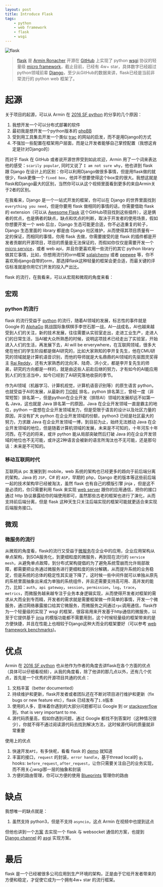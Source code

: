 ```yaml
---
layout: post
title: Introduce Flask
tags: 
    - python
    - web framework
    - flask
    - wsgi
---
```

![flask](http://flask.palletsprojects.com/en/1.1.x/_images/flask-logo.png)

> [flask](http://flask.palletsprojects.com/en/1.1.x/) 是 [Armin Ronacher](https://github.com/mitsuhiko) 开源在 [GitHub](https://github.com/pallets/flask) 上实现了 python [wsgi](https://wsgi.readthedocs.io/en/latest/index.html) 协议的轻量级 [micro framework](http://flask.palletsprojects.com/en/1.1.x/foreword/#what-does-micro-mean)，截止目前，已经有 4w+ star，具体数字已经超过python领域前辈 [Django](https://github.com/django/django)，至少从GitHub的数据来讲，flask已经是当前非常流行的 python web 框架了。

# 起源

关于项目的起源，可以从 Armin 在 [2016 SF python](https://www.youtube.com/watch?v=1ByQhAM5c1I) 的分享的几个原因：

1. 我想开发一个可以分布式部署的软件
2. 最初我是想开发一个python版本的 [phpBB](https://www.phpbb.com/)
3. 受到用工具集去开发一个类似 [trac](https://trac.edgewall.org/) 的网站的启发，而不是用Django的方式
4. 不强加一些配置在框架用户层面，而是让开发者能够自己掌控配置（我想这肯定是针对Django的）

而对于 flask 在 GitHub 或者说开源世界受到如此欢迎，Armin 用了一个词来表达他的感受：`scarily popular`, 同时又说了 `I am not sure why`，他也讲到 flask 跟 Django 在设计上的区别：你可以利用Django做很多事情，但是用flask做的就很少，flask更像一个 `fixed box`，他并不想要使得这个box变的很大。我想这就是flask和Django最大的区别，当然你可以从这个视频里面看到更多的来自Armin关于2者的区别。

在我看来，Django 是一个一站式开发的框架，你可以在 Django 的世界里面找到 `everything you need`，但是你要用 flask 做相同的事情的话，你需要借助 flask 的 extension（可以从 [Awesome Flask](https://github.com/humiaozuzu/awesome-flask) 这个GitHub项目找到这些插件），这是俩者的优点，也是俩者的缺点，缺点和优点的判断，取决于开发者的使用场景，假如你想要开发一个 web 后台，Django 生态可能更合适，你不必造重复的轮子，Django 生态里面的 library 都是由 Django 社区维护，从而使得其项目质量有一定的保证，而相同的事情，你用 flask 去做，你需要接受的是 flask 的插件都是开发者贡献的开源项目，项目的质量是无法保证的，而假如你仅仅是需要开发一个 [micro service](https://en.wikipedia.org/wiki/Microservices)，或者 web api，并且你更喜欢用一些流行的其它 python library 做其它事情，比如，你想用流行的orm框架  [sqlalchemy](https://www.sqlalchemy.org/) 或者 [peewee](http://docs.peewee-orm.com/en/latest/) 等，你不喜欢用django自带的orm，那选择flask这种轻量的框架会更合适，而最关键的评估标准就是你用它们开发的投入产出比。

flask 的流行，在我看来，可以从宏观和微观的角度来看：

## 宏观

### python 的流行

flask 的流行受益于 [python](https://en.wikipedia.org/wiki/Python_(programming_language)) 的流行，随着AI领域的发展，标志性的事件就是 Google 的 [AlphaGo](https://en.wikipedia.org/wiki/AlphaGo) 挑战国际象棋棋手李世石那一战，AI一战成名，AI也越来越受到人们的关注，新的技术发展，往往需要从实验室走出，走进工业生产，走进人们的日常生活，当AI被大众所熟悉的时候，说明这项技术已经走出了实验室，开始进入人们的生活，再发展下去，AI will be erverywhere，在互联网领域，很多大佬在他们的学生阶段都是做AI研究的，比如大家熟知的李开复先生，他在CMU研究的领域就是计算机语音识别，而他的导师就是大名鼎鼎的AI领域的先驱图灵奖得主 [Raj Reddy](https://en.wikipedia.org/wiki/Raj_Reddy)，还有大家熟悉的沈向洋、陆奇、洪小文，都是李开复先生的师弟，研究的方向都是一样的，就是由这些人前赴后继的努力，才有如今的AI能应用到人们的生活当中，如今已经到了AI研究落地收获的季节。

作为AI领域（机器学习、计算机视觉，计算机语音识别等）的原生语言 python，也就受益于AI的发展，从最新的 [TIOBE](https://www.tiobe.com/tiobe-index/) 排名，python  排名第三，曾经一度（非常短暂）排名第一，但是python在企业开发（排除AI）领域的发展却远不如第一名 Java，这也就是 Java 排名第一的原因，Java 在企业开发领域一直是霸主的地位，python 一度想在企业开发领域发力，但是受限于语言的设计以及社区力量的原因，并没有扩大 python 在企业开发领域的份额，python3 已经是社区最大的努力，力求跟 Java 在企业开发领域一博，到目前为止，始终无法撼动 Java 在企业开发领域的地位，但是随着计算机领域的发展，未来是不可知的，十年河东十年河西，在不远的将来，或许 python 能从局部突破然后打破 Java 的在企业开发领域的地位也不无可能，或许这2种语言会被新的语言所淘汰也不无可能，还是那句话：未来是不可知的。

### 移动互联网时代

互联网从 pc 发展到到 mobile，web 系统的架构也已经更多的趋向于前后端分离的架构，Java 的 `JSP`，C# 的 `ASP`，早期的 php，Django 老的版本等这些前后端一起的技术架构早已经被淘汰，虽然 flask 也有自己的模版引擎 jinja ，但是这不是必须的，你只需要利用 flask 来实现 [web server](https://en.wikipedia.org/wiki/Web_server) 跟你的应用通信，把你的接口通过 http 协议暴露给你的端使用即可，虽然那些古老的框架也进行了演化，从而支持前后端分离，但是 flask 这种天生只关注后端实现的框架可能就更适合来实现后端服务接口。

## 微观

### 微服务的流行

从微观的角度看，flask的流行又受益于[微服务](https://en.wikipedia.org/wiki/Microservices)在企业中的应用，企业应用架构从单点架构，到SOA服务化，到更细粒度的微服务，再到现在流行的 `service mesh`，从避免单点故障，到分布式架构提倡的为了避免系统雪崩而允许局部故障，都需要把业务通过微服务进行更细粒度的拆分解耦，从而提升系统的业务稳定，但是系统的总体的稳定性其实是下降了，这时候一些中间件就可以单独从原先的系统里面抽象出来成为单独的系统组件，并且还需要支持高可用、高并发的能力，比如：`auth`，`api gateway`，`session`，`permission`，`log`，`trace`，`metrics`，而微服务越来越专注于业务本身逻辑实现，从而使得开发者对框架的需求从大而全到专而精，开发者的需求就是需要框架做一件简单的事情，开发一个微服务，通过网络暴露接口给其它微服务，而微服务之间通过`rpc`调用通信，flask作为一个轻量级的实现了 wsgi 的框架，很容易用来开发基于http通信的微服务，以至于它提供基于 [jinja](https://jinja.palletsprojects.com/en/2.10.x/) 的模版功能都不需要用到，这个时候轻量级的框架带来的是方便快捷，并且在性能上也相较于Django这种大而全的框架要好（可以参考 [web framework benchmarks](https://www.techempower.com/benchmarks/))。

# 优点

Armin 在 [2016 SF python](https://www.youtube.com/watch?v=1ByQhAM5c1I&t=330s) 也从他作为作者的角度去讲flask在各个方面的优点（具体可以仔细看视频），从我的角度看，除了他讲的那几点以外，还有几个优点，首先是一个优秀的开源项目共通的优点：
1. 文档丰富（better documented）
2. 持续维护和更新，flask开发者或者团队还在不断对项目进行维护和更新（fix bugs or new feature etc），flask 已经发布了`1.0`版本
3. 使用的人多，意味着你遇到的大部分问题都可以 Google 到 or [stackoverflow](https://stackoverflow.com/questions/tagged/flask) 到，that is very important to me.
4. 源代码质量高，假如你遇到问题，通过 Google 都找不到答案时（这种情况很少），你就不得不通过阅读源代码去找到解决方法，这时候源代码的质量就非常重要

使用上的优点

1. 快速开发`API`，有多快呢，看看 flask 的 [demo](http://flask.palletsprojects.com/en/1.1.x/quickstart/#a-minimal-application) 就知道
2. 丰富的接口，`request` 的封装，`error handle`，基于thread local的 `g`，hooks: `before_request`, `after_request`，让你只需要关注自己的业务实现，而不用关心wsgi那一层的抽象和封装
3. 方便的路由管理，你可以方便的使用 [Blueprints](http://flask.palletsprojects.com/en/1.1.x/blueprints/#blueprints) 管理你的路由

# 缺点

我想唯一的缺点就是：
1. 虽然支持 python3，但是不支持 `asyncio`，这点 Armin 在视频中也提到这点

但他也讲到一个[方案](https://www.youtube.com/watch?v=1ByQhAM5c1I&t=279s) 去实现一个 flask 与 websocket 通信的方案，也提到 [Django channel](https://channels.readthedocs.io/en/latest/) 的 [asgi](https://asgi.readthedocs.io/en/latest/) 实现方案。

# 最后

flask 是一个已经被很多公司应用到生产环境的架构，正是由于它给开发者带来的方便和稳定，才促使它成为一个拥有4w+ star 的流行框架。
